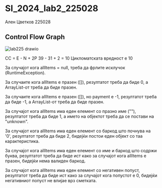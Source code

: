 # SI_2024_lab2_225028

Ален Цветков 225028

## Control Flow Graph

![lab225 drawio](https://github.com/AlenCvetkov/SI_2024_lab2_225028/assets/150276882/52f2ae9c-bb7c-4be5-be85-4e17c38cbacf)

 CC = E - N + 2P
 39 - 31 + 2 = 10
Цикломатската вредност е 10

За случајот кога allItems = null, треба да фрлите исклучок (RuntimeException).

За случаите кога allItems е празен ([]), резултатот треба да биде 0, а ArrayList-от треба да биде празен.

За случаите кога allItems е празен ([]), но payment е -1, резултатот треба да биде -1, а ArrayList-от треба да биде празен.

За случајот кога allItems има еден елемент со празно име (""), резултатот треба да биде 1, а името на објектот треба да се постави на "unknown".

За случајот кога allItems има еден елемент со баркод што почнува на '0', резултатот треба да биде 2, бидејќи постои еден објект со таа карактеристика.

За случајот кога allItems има еден елемент со име и баркод што содржи буква, резултатот треба да биде ист како за случајот кога allItems е празен, бидејќи нема валиден баркод.

За случајот кога allItems има еден елемент со негативен попуст, резултатот треба да биде ист како за случајот кога попустот е 0, бидејќи негативниот попуст не влијае врз сметката.
